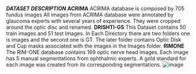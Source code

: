 _**DATASET DESCRIPTION**_
**ACRIMA**
	ACRIMA database is composed by 705 fundus images All images from ACRIMA database were annotated by 	glaucoma experts with several years of experience. They were cropped around the optic disc and renamed.
**DRISHTI-GS**
  This Dataset contains 50 train images and 51 test Images. In Each Directory there are two folders one is images and the second one is GT. The later folder contains Optic Disk and Cup masks associated with the images in the Images folder.
**RIMONE**
  The RIM-ONE database contains 169 optic nerve head images. Each image has 5 manual segmentations from ophthalmic experts. A gold standard for each image was created from its corresponding segmentations.
  ![image](https://github.com/user-attachments/assets/fc1f0733-e26c-4216-84fc-8b19beaee128)
